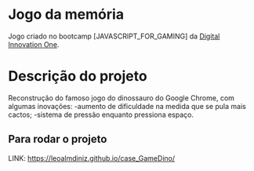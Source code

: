 # Jogo da memória
Jogo criado no bootcamp [JAVASCRIPT_FOR_GAMING] da [Digital Innovation One](https://digitalinnovation.one).

# Descrição do projeto
Reconstrução do famoso jogo do dinossauro do Google Chrome, com algumas inovações:
-aumento de dificuldade na medida que se pula mais cactos;
-sistema de pressão enquanto pressiona espaço.

## Para rodar o projeto
LINK: https://leoalmdiniz.github.io/case_GameDino/
